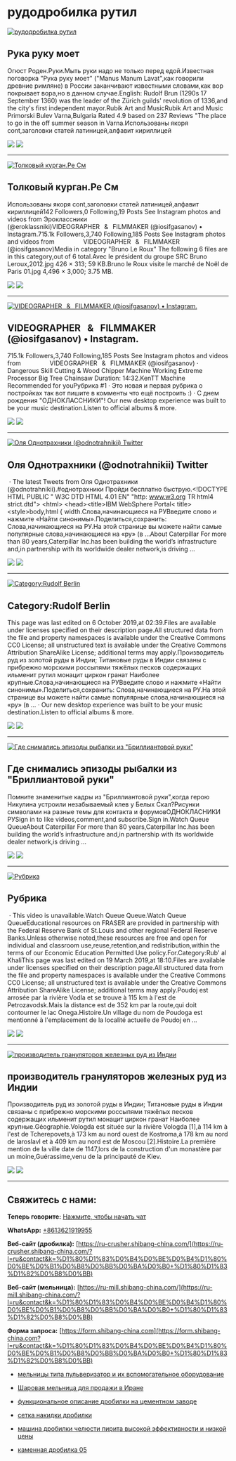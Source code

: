 # рудодробилка рутил

<a href="https://swt.shibang-china.com/?l=ru&img&k=%D1%80%D1%83%D0%B4%D0%BE%D0%B4%D1%80%D0%BE%D0%B1%D0%B8%D0%BB%D0%BA%D0%B0+%D1%80%D1%83%D1%82%D0%B8%D0%BB" target="_blank">![рудодробилка рутил](http://static.shibang-china.com/all-800x300/1318.jpg)</a>

## Рука руку моет
Огюст Роден.Руки.Мыть руки надо не только перед едой.Известная поговорка &quot;Рука руку моет&quot; (&quot;Manus Manum Lavat&quot;,как говорили древние римляне) в России заканчивают известными словами,как вор покрывает вора,но в данном случае.English: Rudolf Brun (1290s 17 September 1360) was the leader of the Z&#252;rich guilds' revolution of 1336,and the city's first independent mayor.Rubik Art and MusicRubik Art and Music Primorski Bulev Varna,Bulgaria Rated 4.9 based on 237 Reviews &quot;The place to go in the off summer season in Varna.Использованы якоря cont,заголовки статей латиницей,алфавит кириллицей


<a href="https://whatsapp.shibangsoft.com/WhatsApp.php" target="_blank" title="WhatsApp">![](http://static.shibang-china.com/icon/whatsapp.png)</a> <a href="https://swt.shibang-china.com/?l=ru&icon&k=%D1%80%D1%83%D0%B4%D0%BE%D0%B4%D1%80%D0%BE%D0%B1%D0%B8%D0%BB%D0%BA%D0%B0+%D1%80%D1%83%D1%82%D0%B8%D0%BB" target="_blank">![](http://static.shibang-china.com/icon/chat-ru.png)</a>

---

<a href="https://swt.shibang-china.com/?l=ru&img&k=%D1%80%D1%83%D0%B4%D0%BE%D0%B4%D1%80%D0%BE%D0%B1%D0%B8%D0%BB%D0%BA%D0%B0+%D1%80%D1%83%D1%82%D0%B8%D0%BB" target="_blank">![Толковый курган.Ре См](http://static.shibang-china.com/all-800x300/1090.jpg)</a>

## Толковый курган.Ре См
Использованы якоря cont,заголовки статей латиницей,алфавит кириллицей142 Followers,0 Following,19 Posts See Instagram photos and videos from Эроклассники (@eroklassniki)VIDEOGRAPHER⠀&amp;⠀FILMMAKER (@iosifgasanov) • Instagram.715.1k Followers,3,740 Following,185 Posts See Instagram photos and videos from ⠀⠀⠀⠀⠀⠀VIDEOGRAPHER⠀&amp;⠀FILMMAKER (@iosifgasanov)Media in category &quot;Bruno Le Roux&quot; The following 6 files are in this category,out of 6 total.Avec le pr&#233;sident du groupe SRC Bruno Leroux,2012.jpg 426 &#215; 313; 59 KB.Bruno le Roux visite le march&#233; de No&#235;l de Paris 01.jpg 4,496 &#215; 3,000; 3.75 MB.


<a href="https://whatsapp.shibangsoft.com/WhatsApp.php" target="_blank" title="WhatsApp">![](http://static.shibang-china.com/icon/whatsapp.png)</a> <a href="https://swt.shibang-china.com/?l=ru&icon&k=%D1%80%D1%83%D0%B4%D0%BE%D0%B4%D1%80%D0%BE%D0%B1%D0%B8%D0%BB%D0%BA%D0%B0+%D1%80%D1%83%D1%82%D0%B8%D0%BB" target="_blank">![](http://static.shibang-china.com/icon/chat-ru.png)</a>

---

<a href="https://swt.shibang-china.com/?l=ru&img&k=%D1%80%D1%83%D0%B4%D0%BE%D0%B4%D1%80%D0%BE%D0%B1%D0%B8%D0%BB%D0%BA%D0%B0+%D1%80%D1%83%D1%82%D0%B8%D0%BB" target="_blank">![VIDEOGRAPHER⠀&amp;⠀FILMMAKER (@iosifgasanov) • Instagram.](http://static.shibang-china.com/all-800x300/931.jpg)</a>

## VIDEOGRAPHER⠀&amp;⠀FILMMAKER (@iosifgasanov) • Instagram.
715.1k Followers,3,740 Following,185 Posts See Instagram photos and videos from ⠀⠀⠀⠀⠀⠀VIDEOGRAPHER⠀&amp;⠀FILMMAKER (@iosifgasanov)&nbsp;&#0183;&#32;Dangerous Skill Cutting &amp; Wood Chipper Machine Working Extreme Processor Big Tree Chainsaw Duration: 14:32.KenTT Machine Recommended for youРубрика #1&nbsp;&#0183;&#32;Это новая и первая рубрика о постройках так вот пишите в комменты что ещё построить :)&nbsp;&#0183;&#32;С днем рождения &quot;ОДНОКЛАССНИКИ&quot;! Our new desktop experience was built to be your music destination.Listen to official albums &amp; more.


<a href="https://whatsapp.shibangsoft.com/WhatsApp.php" target="_blank" title="WhatsApp">![](http://static.shibang-china.com/icon/whatsapp.png)</a> <a href="https://swt.shibang-china.com/?l=ru&icon&k=%D1%80%D1%83%D0%B4%D0%BE%D0%B4%D1%80%D0%BE%D0%B1%D0%B8%D0%BB%D0%BA%D0%B0+%D1%80%D1%83%D1%82%D0%B8%D0%BB" target="_blank">![](http://static.shibang-china.com/icon/chat-ru.png)</a>

---

<a href="https://swt.shibang-china.com/?l=ru&img&k=%D1%80%D1%83%D0%B4%D0%BE%D0%B4%D1%80%D0%BE%D0%B1%D0%B8%D0%BB%D0%BA%D0%B0+%D1%80%D1%83%D1%82%D0%B8%D0%BB" target="_blank">![Оля Однотрахники (@odnotrahnikii) Twitter](http://static.shibang-china.com/all-800x300/1028.jpg)</a>

## Оля Однотрахники (@odnotrahnikii) Twitter
&nbsp;&#0183;&#32;The latest Tweets from Оля Однотрахники (@odnotrahnikii).#однотрахники Пройди бесплатно быструю.&lt;!DOCTYPE HTML PUBLIC &quot; W3C DTD HTML 4.01 EN&quot; &quot;http: www.w3.org TR html4 strict.dtd&quot;&gt; &lt;html&gt; &lt;head&gt;&lt;title&gt;IBM WebSphere Portal&lt; title&gt;&lt;style&gt;body,html { width.Слова,начинающиеся на РУВведите слово и нажмите &#171;Найти синонимы&#187;.Поделиться,сохранить: Слова,начинающиеся на РУ.На этой странице вы можете найти самые популярные слова,начинающиеся на &#171;ру&#187; (в …About Caterpillar For more than 80 years,Caterpillar Inc.has been building the world’s infrastructure and,in partnership with its worldwide dealer network,is driving …


<a href="https://whatsapp.shibangsoft.com/WhatsApp.php" target="_blank" title="WhatsApp">![](http://static.shibang-china.com/icon/whatsapp.png)</a> <a href="https://swt.shibang-china.com/?l=ru&icon&k=%D1%80%D1%83%D0%B4%D0%BE%D0%B4%D1%80%D0%BE%D0%B1%D0%B8%D0%BB%D0%BA%D0%B0+%D1%80%D1%83%D1%82%D0%B8%D0%BB" target="_blank">![](http://static.shibang-china.com/icon/chat-ru.png)</a>

---

<a href="https://swt.shibang-china.com/?l=ru&img&k=%D1%80%D1%83%D0%B4%D0%BE%D0%B4%D1%80%D0%BE%D0%B1%D0%B8%D0%BB%D0%BA%D0%B0+%D1%80%D1%83%D1%82%D0%B8%D0%BB" target="_blank">![Category:Rudolf Berlin](http://static.shibang-china.com/all-800x300/897.jpg)</a>

## Category:Rudolf Berlin
This page was last edited on 6 October 2019,at 02:39.Files are available under licenses specified on their description page.All structured data from the file and property namespaces is available under the Creative Commons CC0 License; all unstructured text is available under the Creative Commons Attribution ShareAlike License; additional terms may apply.Производитель руд из золотой руды в Индии; Титановые руды в Индии связаны с прибрежно морскими россыпями тяжёлых песков содержащих ильменит рутил монацит циркон гранат Наиболее крупные.Слова,начинающиеся на РУВведите слово и нажмите &#171;Найти синонимы&#187;.Поделиться,сохранить: Слова,начинающиеся на РУ.На этой странице вы можете найти самые популярные слова,начинающиеся на &#171;ру&#187; (в …&nbsp;&#0183;&#32;Our new desktop experience was built to be your music destination.Listen to official albums &amp; more.


<a href="https://whatsapp.shibangsoft.com/WhatsApp.php" target="_blank" title="WhatsApp">![](http://static.shibang-china.com/icon/whatsapp.png)</a> <a href="https://swt.shibang-china.com/?l=ru&icon&k=%D1%80%D1%83%D0%B4%D0%BE%D0%B4%D1%80%D0%BE%D0%B1%D0%B8%D0%BB%D0%BA%D0%B0+%D1%80%D1%83%D1%82%D0%B8%D0%BB" target="_blank">![](http://static.shibang-china.com/icon/chat-ru.png)</a>

---

<a href="https://swt.shibang-china.com/?l=ru&img&k=%D1%80%D1%83%D0%B4%D0%BE%D0%B4%D1%80%D0%BE%D0%B1%D0%B8%D0%BB%D0%BA%D0%B0+%D1%80%D1%83%D1%82%D0%B8%D0%BB" target="_blank">![Где снимались эпизоды рыбалки из &quot;Бриллиантовой руки&quot;](http://static.shibang-china.com/all-800x300/203.jpg)</a>

## Где снимались эпизоды рыбалки из &quot;Бриллиантовой руки&quot;
Помните знаменитые кадры из &quot;Бриллиантовой руки&quot;,когда герою Никулина устроили незабываемый клев у Белых Скал?Рисунки символами на разные темы для контакта и форумовОДНОКЛАСНИКИ РУSign in to like videos,comment,and subscribe.Sign in.Watch Queue QueueAbout Caterpillar For more than 80 years,Caterpillar Inc.has been building the world’s infrastructure and,in partnership with its worldwide dealer network,is driving …


<a href="https://whatsapp.shibangsoft.com/WhatsApp.php" target="_blank" title="WhatsApp">![](http://static.shibang-china.com/icon/whatsapp.png)</a> <a href="https://swt.shibang-china.com/?l=ru&icon&k=%D1%80%D1%83%D0%B4%D0%BE%D0%B4%D1%80%D0%BE%D0%B1%D0%B8%D0%BB%D0%BA%D0%B0+%D1%80%D1%83%D1%82%D0%B8%D0%BB" target="_blank">![](http://static.shibang-china.com/icon/chat-ru.png)</a>

---

<a href="https://swt.shibang-china.com/?l=ru&img&k=%D1%80%D1%83%D0%B4%D0%BE%D0%B4%D1%80%D0%BE%D0%B1%D0%B8%D0%BB%D0%BA%D0%B0+%D1%80%D1%83%D1%82%D0%B8%D0%BB" target="_blank">![Рубрика](http://static.shibang-china.com/all-800x300/1465.jpg)</a>

## Рубрика
&nbsp;&#0183;&#32;This video is unavailable.Watch Queue Queue.Watch Queue QueueEducational resources on FRASER are provided in partnership with the Federal Reserve Bank of St.Louis and other regional Federal Reserve Banks.Unless otherwise noted,these resources are free and open for individual and classroom use,reuse,retention,and redistribution,within the terms of our Economic Education Permitted Use policy.For.Category:Rub' al KhaliThis page was last edited on 19 March 2019,at 18:10.Files are available under licenses specified on their description page.All structured data from the file and property namespaces is available under the Creative Commons CC0 License; all unstructured text is available under the Creative Commons Attribution ShareAlike License; additional terms may apply.Poudoj est arros&#233;e par la rivi&#232;re Vodla et se trouve &#224; 115 km &#224; l'est de Petrozavodsk.Mais la distance est de 352 km par la route,qui doit contourner le lac Onega.Histoire.Un village du nom de Poudoga est mentionn&#233; &#224; l'emplacement de la localit&#233; actuelle de Poudoj en …


<a href="https://whatsapp.shibangsoft.com/WhatsApp.php" target="_blank" title="WhatsApp">![](http://static.shibang-china.com/icon/whatsapp.png)</a> <a href="https://swt.shibang-china.com/?l=ru&icon&k=%D1%80%D1%83%D0%B4%D0%BE%D0%B4%D1%80%D0%BE%D0%B1%D0%B8%D0%BB%D0%BA%D0%B0+%D1%80%D1%83%D1%82%D0%B8%D0%BB" target="_blank">![](http://static.shibang-china.com/icon/chat-ru.png)</a>

---

<a href="https://swt.shibang-china.com/?l=ru&img&k=%D1%80%D1%83%D0%B4%D0%BE%D0%B4%D1%80%D0%BE%D0%B1%D0%B8%D0%BB%D0%BA%D0%B0+%D1%80%D1%83%D1%82%D0%B8%D0%BB" target="_blank">![производитель грануляторов железных руд из Индии](http://static.shibang-china.com/all-800x300/942.jpg)</a>

## производитель грануляторов железных руд из Индии
Производитель руд из золотой руды в Индии; Титановые руды в Индии связаны с прибрежно морскими россыпями тяжёлых песков содержащих ильменит рутил монацит циркон гранат Наиболее крупные.G&#233;ographie.Vologda est situ&#233;e sur la rivi&#232;re Vologda [1],&#224; 114 km &#224; l'est de Tcherepovets,&#224; 173 km au nord ouest de Kostroma,&#224; 178 km au nord de Iaroslavl et &#224; 409 km au nord est de Moscou [2].Histoire.La premi&#232;re mention de la ville date de 1147,lors de la construction d'un monast&#232;re par un moine,Gu&#233;rassime,venu de la principaut&#233; de Kiev.

<a href="https://whatsapp.shibangsoft.com/WhatsApp.php" target="_blank" title="WhatsApp">![](http://static.shibang-china.com/icon/whatsapp.png)</a> <a href="https://swt.shibang-china.com/?l=ru&icon&k=%D1%80%D1%83%D0%B4%D0%BE%D0%B4%D1%80%D0%BE%D0%B1%D0%B8%D0%BB%D0%BA%D0%B0+%D1%80%D1%83%D1%82%D0%B8%D0%BB" target="_blank">![](http://static.shibang-china.com/icon/chat-ru.png)</a>

---
## Свяжитесь с нами:

**Теперь говорите:** [Нажмите, чтобы начать чат](https://swt.shibang-china.com?l=ru&contact&k=%D1%80%D1%83%D0%B4%D0%BE%D0%B4%D1%80%D0%BE%D0%B1%D0%B8%D0%BB%D0%BA%D0%B0+%D1%80%D1%83%D1%82%D0%B8%D0%BB)

**WhatsApp:**  [+8613621919955](https://whatsapp.shibangsoft.com/WhatsApp.php)

**Веб-сайт (дробилка):** [https://ru-crusher.shibang-china.com/](https://ru-crusher.shibang-china.com/?l=ru&contact&k=%D1%80%D1%83%D0%B4%D0%BE%D0%B4%D1%80%D0%BE%D0%B1%D0%B8%D0%BB%D0%BA%D0%B0+%D1%80%D1%83%D1%82%D0%B8%D0%BB)

**Веб-сайт (мельница):** [https://ru-mill.shibang-china.com/](https://ru-mill.shibang-china.com/?l=ru&contact&k=%D1%80%D1%83%D0%B4%D0%BE%D0%B4%D1%80%D0%BE%D0%B1%D0%B8%D0%BB%D0%BA%D0%B0+%D1%80%D1%83%D1%82%D0%B8%D0%BB)

**Форма запроса:** [https://form.shibang-china.com](https://form.shibang-china.com?l=ru&contact&k=%D1%80%D1%83%D0%B4%D0%BE%D0%B4%D1%80%D0%BE%D0%B1%D0%B8%D0%BB%D0%BA%D0%B0+%D1%80%D1%83%D1%82%D0%B8%D0%BB)

* [мельницы типа пульверизатор и их вспомогательное оборудование](../135/%D0%BC%D0%B5%D0%BB%D1%8C%D0%BD%D0%B8%D1%86%D1%8B%20%D1%82%D0%B8%D0%BF%D0%B0%20%D0%BF%D1%83%D0%BB%D1%8C%D0%B2%D0%B5%D1%80%D0%B8%D0%B7%D0%B0%D1%82%D0%BE%D1%80%20%D0%B8%20%D0%B8%D1%85%20%D0%B2%D1%81%D0%BF%D0%BE%D0%BC%D0%BE%D0%B3%D0%B0%D1%82%D0%B5%D0%BB%D1%8C%D0%BD%D0%BE%D0%B5%20%D0%BE%D0%B1%D0%BE%D1%80%D1%83%D0%B4%D0%BE%D0%B2%D0%B0%D0%BD%D0%B8%D0%B5.md)

* [Шаровая мельница для продажи в Иране](../134/%D0%A8%D0%B0%D1%80%D0%BE%D0%B2%D0%B0%D1%8F%20%D0%BC%D0%B5%D0%BB%D1%8C%D0%BD%D0%B8%D1%86%D0%B0%20%D0%B4%D0%BB%D1%8F%20%D0%BF%D1%80%D0%BE%D0%B4%D0%B0%D0%B6%D0%B8%20%D0%B2%20%D0%98%D1%80%D0%B0%D0%BD%D0%B5.md)

* [функциональное описание дробилки на цементном заводе](../134/%D1%84%D1%83%D0%BD%D0%BA%D1%86%D0%B8%D0%BE%D0%BD%D0%B0%D0%BB%D1%8C%D0%BD%D0%BE%D0%B5%20%D0%BE%D0%BF%D0%B8%D1%81%D0%B0%D0%BD%D0%B8%D0%B5%20%D0%B4%D1%80%D0%BE%D0%B1%D0%B8%D0%BB%D0%BA%D0%B8%20%D0%BD%D0%B0%20%D1%86%D0%B5%D0%BC%D0%B5%D0%BD%D1%82%D0%BD%D0%BE%D0%BC%20%D0%B7%D0%B0%D0%B2%D0%BE%D0%B4%D0%B5.md)

* [сетка накидки дробилки](../135/%D1%81%D0%B5%D1%82%D0%BA%D0%B0%20%D0%BD%D0%B0%D0%BA%D0%B8%D0%B4%D0%BA%D0%B8%20%D0%B4%D1%80%D0%BE%D0%B1%D0%B8%D0%BB%D0%BA%D0%B8.md)

* [машина дробилки челюсти пирита высокой эффективности и низкой цены](../131/%D0%BC%D0%B0%D1%88%D0%B8%D0%BD%D0%B0%20%D0%B4%D1%80%D0%BE%D0%B1%D0%B8%D0%BB%D0%BA%D0%B8%20%D1%87%D0%B5%D0%BB%D1%8E%D1%81%D1%82%D0%B8%20%D0%BF%D0%B8%D1%80%D0%B8%D1%82%D0%B0%20%D0%B2%D1%8B%D1%81%D0%BE%D0%BA%D0%BE%D0%B9%20%D1%8D%D1%84%D1%84%D0%B5%D0%BA%D1%82%D0%B8%D0%B2%D0%BD%D0%BE%D1%81%D1%82%D0%B8%20%D0%B8%20%D0%BD%D0%B8%D0%B7%D0%BA%D0%BE%D0%B9%20%D1%86%D0%B5%D0%BD%D1%8B.md)

* [каменная дробилка 05](../133/%D0%BA%D0%B0%D0%BC%D0%B5%D0%BD%D0%BD%D0%B0%D1%8F%20%D0%B4%D1%80%D0%BE%D0%B1%D0%B8%D0%BB%D0%BA%D0%B0%2005.md)